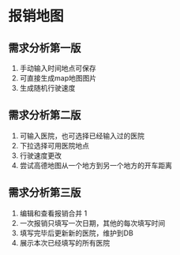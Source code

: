 # 报销地图
## 需求分析第一版
1. 手动输入时间地点可保存
2. 可直接生成map地图图片
3. 生成随机行驶速度
## 需求分析第二版
1. 可输入医院，也可选择已经输入过的医院
1. 下拉选择可用医院地点
2. 行驶速度更改
3. 尝试高德地图从一个地方到另一个地方的开车距离

## 需求分析第三版
1. 编辑和查看报销合并     1
2. 一次报销只填写一次日期，其他的每次填写时间
3. 填写完毕后更新新的医院，维护到DB
4. 展示本次已经填写的所有医院